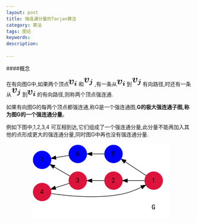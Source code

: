 ```yaml
---
layout: post
title: 强连通分量的Tarjan算法
category: 算法
tags: 图论
keywords: 
description: 

---
```


####概念

在有向图G中,如果两个顶点<img src = /source/Graph/tarjan/l1.png>和<img src = /source/Graph/tarjan/l2.png>,有一条从<img src = /source/Graph/tarjan/l1.png>到<img src = /source/Graph/tarjan/l2.png>有向路径,时还有一条从<img src = /source/Graph/tarjan/l2.png>到<img src = /source/Graph/tarjan/l1.png>的有向路径,则称两个顶点强连通.

如果有向图G的每两个顶点都强连通,称G是一个强连通图,**G的极大强连通子图,称为图G的一个强连通分量**。

例如下图中,1,2,3,4 可互相到达,它们组成了一个强连通分量,此分量不能再加入其他的点形成更大的强连通分量,同时图G中再也没有强连通分量.

<center> <img src=/source/Graph/tarjan/tar1.png></center>

